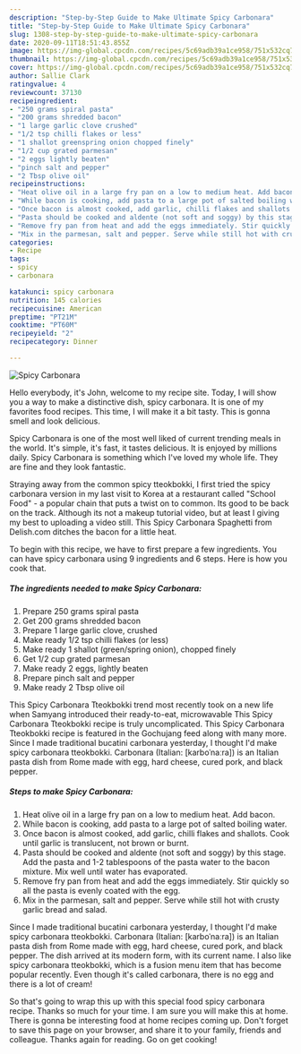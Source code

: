```yaml
---
description: "Step-by-Step Guide to Make Ultimate Spicy Carbonara"
title: "Step-by-Step Guide to Make Ultimate Spicy Carbonara"
slug: 1308-step-by-step-guide-to-make-ultimate-spicy-carbonara
date: 2020-09-11T18:51:43.855Z
image: https://img-global.cpcdn.com/recipes/5c69adb39a1ce958/751x532cq70/spicy-carbonara-recipe-main-photo.jpg
thumbnail: https://img-global.cpcdn.com/recipes/5c69adb39a1ce958/751x532cq70/spicy-carbonara-recipe-main-photo.jpg
cover: https://img-global.cpcdn.com/recipes/5c69adb39a1ce958/751x532cq70/spicy-carbonara-recipe-main-photo.jpg
author: Sallie Clark
ratingvalue: 4
reviewcount: 37130
recipeingredient:
- "250 grams spiral pasta"
- "200 grams shredded bacon"
- "1 large garlic clove crushed"
- "1/2 tsp chilli flakes or less"
- "1 shallot greenspring onion chopped finely"
- "1/2 cup grated parmesan"
- "2 eggs lightly beaten"
- "pinch salt and pepper"
- "2 Tbsp olive oil"
recipeinstructions:
- "Heat olive oil in a large fry pan on a low to medium heat. Add bacon."
- "While bacon is cooking, add pasta to a large pot of salted boiling water."
- "Once bacon is almost cooked, add garlic, chilli flakes and shallots. Cook until garlic is translucent, not brown or burnt."
- "Pasta should be cooked and aldente (not soft and soggy) by this stage. Add the pasta and 1-2 tablespoons of the pasta water to the bacon mixture. Mix well until water has evaporated."
- "Remove fry pan from heat and add the eggs immediately. Stir quickly so all the pasta is evenly coated with the egg."
- "Mix in the parmesan, salt and pepper. Serve while still hot with crusty garlic bread and salad."
categories:
- Recipe
tags:
- spicy
- carbonara

katakunci: spicy carbonara 
nutrition: 145 calories
recipecuisine: American
preptime: "PT21M"
cooktime: "PT60M"
recipeyield: "2"
recipecategory: Dinner

---
```



![Spicy Carbonara](https://img-global.cpcdn.com/recipes/5c69adb39a1ce958/751x532cq70/spicy-carbonara-recipe-main-photo.jpg)

Hello everybody, it's John, welcome to my recipe site. Today, I will show you a way to make a distinctive dish, spicy carbonara. It is one of my favorites food recipes. This time, I will make it a bit tasty. This is gonna smell and look delicious.

Spicy Carbonara is one of the most well liked of current trending meals in the world. It's simple, it's fast, it tastes delicious. It is enjoyed by millions daily. Spicy Carbonara is something which I've loved my whole life. They are fine and they look fantastic.

Straying away from the common spicy tteokbokki, I first tried the spicy carbonara version in my last visit to Korea at a restaurant called &#34;School Food&#34; - a popular chain that puts a twist on to common. Its good to be back on the track. Although its not a makeup tutorial video, but at least I giving my best to uploading a video still. This Spicy Carbonara Spaghetti from Delish.com ditches the bacon for a little heat.


To begin with this recipe, we have to first prepare a few ingredients. You can have spicy carbonara using 9 ingredients and 6 steps. Here is how you cook that.

<!--inarticleads1-->

##### The ingredients needed to make Spicy Carbonara:

1. Prepare 250 grams spiral pasta
1. Get 200 grams shredded bacon
1. Prepare 1 large garlic clove, crushed
1. Make ready 1/2 tsp chilli flakes (or less)
1. Make ready 1 shallot (green/spring onion), chopped finely
1. Get 1/2 cup grated parmesan
1. Make ready 2 eggs, lightly beaten
1. Prepare pinch salt and pepper
1. Make ready 2 Tbsp olive oil


This Spicy Carbonara Tteokbokki trend most recently took on a new life when Samyang introduced their ready-to-eat, microwavable This Spicy Carbonara Tteokbokki recipe is truly uncomplicated. This Spicy Carbonara Tteokbokki recipe is featured in the Gochujang feed along with many more. Since I made traditional bucatini carbonara yesterday, I thought I&#39;d make spicy carbonara tteokbokki. Carbonara (Italian: [karboˈnaːra]) is an Italian pasta dish from Rome made with egg, hard cheese, cured pork, and black pepper. 

<!--inarticleads2-->

##### Steps to make Spicy Carbonara:

1. Heat olive oil in a large fry pan on a low to medium heat. Add bacon.
1. While bacon is cooking, add pasta to a large pot of salted boiling water.
1. Once bacon is almost cooked, add garlic, chilli flakes and shallots. Cook until garlic is translucent, not brown or burnt.
1. Pasta should be cooked and aldente (not soft and soggy) by this stage. Add the pasta and 1-2 tablespoons of the pasta water to the bacon mixture. Mix well until water has evaporated.
1. Remove fry pan from heat and add the eggs immediately. Stir quickly so all the pasta is evenly coated with the egg.
1. Mix in the parmesan, salt and pepper. Serve while still hot with crusty garlic bread and salad.


Since I made traditional bucatini carbonara yesterday, I thought I&#39;d make spicy carbonara tteokbokki. Carbonara (Italian: [karboˈnaːra]) is an Italian pasta dish from Rome made with egg, hard cheese, cured pork, and black pepper. The dish arrived at its modern form, with its current name. I also like spicy carbonara tteokbokki, which is a fusion menu item that has become popular recently. Even though it&#39;s called carbonara, there is no egg and there is a lot of cream! 

So that's going to wrap this up with this special food spicy carbonara recipe. Thanks so much for your time. I am sure you will make this at home. There is gonna be interesting food at home recipes coming up. Don't forget to save this page on your browser, and share it to your family, friends and colleague. Thanks again for reading. Go on get cooking!
